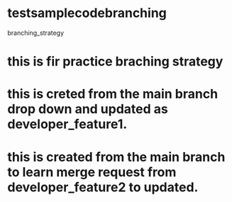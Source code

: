 # testsamplecodebranching
branching_strategy
# this is fir practice braching strategy
# this is creted from the main branch drop down and updated as developer_feature1.
# this is created from the main branch to learn merge request from developer_feature2 to updated.
